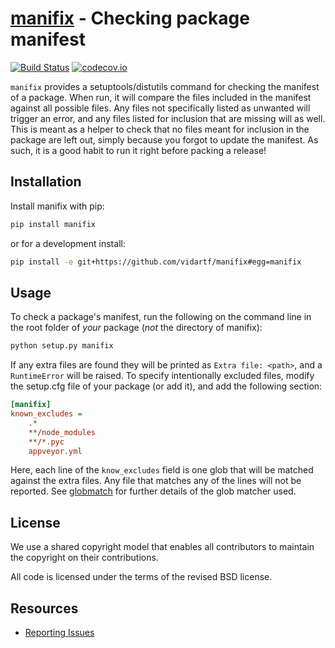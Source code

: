 
# [manifix](https://github.com/vidartf/manifix) - Checking package manifest

[![Build Status](https://travis-ci.org/vidartf/manifix.svg?branch=master)](https://travis-ci.org/vidartf/manifix)
[![codecov.io](https://codecov.io/github/vidartf/manifix/coverage.svg?branch=master)](https://codecov.io/github/vidartf/manifix?branch=master)

`manifix` provides a setuptools/distutils command for checking the manifest of
a package. When run, it will compare the files included in the manifest against
all possible files. Any files not specifically listed as unwanted will trigger
an error, and any files listed for inclusion that are missing will as well. This
is meant as a helper to check that no files meant for inclusion in the package
are left out, simply because you forgot to update the manifest. As such, it
is a good habit to run it right before packing a release!


## Installation

Install manifix with pip:

```bash
pip install manifix
```

or for a development install:

```bash
pip install -e git+https://github.com/vidartf/manifix#egg=manifix
```

## Usage

To check a package's manifest, run the following on the command line in
the root folder of *your* package (*not* the directory of manifix):

```bash
python setup.py manifix
```

If any extra files are found they will be printed as `Extra file: <path>`,
and a `RuntimeError` will be raised. To specify intentionally excluded files,
modify the setup.cfg file of your package (or add it), and add the following
section:

```ini
[manifix]
known_excludes =
    .*
    **/node_modules
    **/*.pyc
    appveyor.yml
```

Here, each line of the `know_excludes` field is one glob that will be matched
against the extra files. Any file that matches any of the lines will not be
reported. See [globmatch](https://github.com/vidartf/globmatch) for further
details of the glob matcher used.


## License

We use a shared copyright model that enables all contributors to maintain the
copyright on their contributions.

All code is licensed under the terms of the revised BSD license.

## Resources

- [Reporting Issues](https://github.com/vidartf/manifix/issues)
